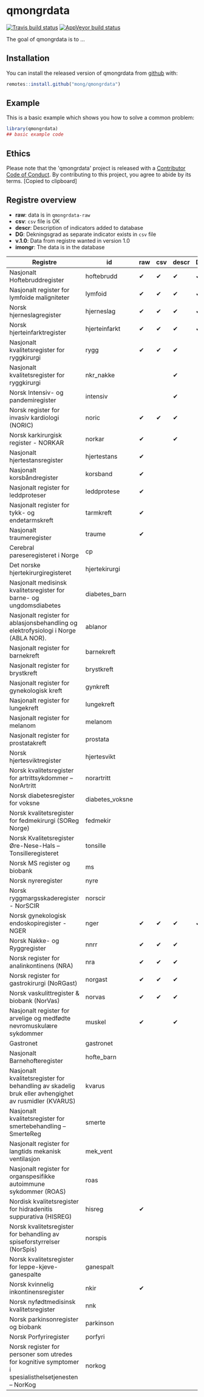 
# qmongrdata

<!-- badges: start -->
[![Travis build status](https://travis-ci.org/mong/qmongrdata.svg?branch=master)](https://travis-ci.org/mong/qmongrdata)
[![AppVeyor build status](https://ci.appveyor.com/api/projects/status/github/mong/qmongrdata?branch=master&svg=true)](https://ci.appveyor.com/project/mong/qmongrdata)
<!-- badges: end -->

The goal of qmongrdata is to ...

## Installation

You can install the released version of qmongrdata from [github](https://github.com/) with:

``` r
remotes::install.github("mong/qmongrdata")
```

## Example

This is a basic example which shows you how to solve a common problem:

``` r
library(qmongrdata)
## basic example code
```
## Ethics
Please note that the 'qmongrdata' project is released with a
  [Contributor Code of Conduct](CODE_OF_CONDUCT.md).
  By contributing to this project, you agree to abide by its terms.
  [Copied to clipboard]

## Registre overview

- **raw**: data is in `qmongrdata-raw`
- **csv**: `csv` file is OK
- **descr**: Description of indicators added to database
- **DG**: Dekningsgrad as separate indicator exists in `csv` file
- **v.1.0**: Data from registre wanted in version 1.0
- **imongr**: The data is in the database

| Registre                                                                                            | id              | raw      | csv      | descr    | DG       | v1.0     | imongr   |
| ---                                                                                                 | ---             | ---      | ---      | ---      | ---      | ---      | ---      |
| Nasjonalt Hoftebruddregister                                                                        | hoftebrudd      | &#10004; | &#10004; | &#10004; | &#10004; | &#10004; | &#10004; |
| Nasjonalt register for lymfoide maligniteter                                                        | lymfoid         | &#10004; | &#10004; | &#10004; | &#10004; | &#10004; | &#10004;
| Norsk hjerneslagregister                                                                            | hjerneslag      | &#10004; | &#10004; | &#10004; | &#10004; | &#10004; | &#10004;
| Norsk hjerteinfarktregister                                                                         | hjerteinfarkt   | &#10004; | &#10004; | &#10004; | &#10004; | &#10004; | &#10004;
| Nasjonalt kvalitetsregister for ryggkirurgi                                                         | rygg            | &#10004; | &#10004; | &#10004; |          | &#10004; | &#10004;
| Nasjonalt kvalitetsregister for ryggkirurgi                                                         | nkr_nakke       |          |          | &#10004; |          | &#10004;
| Norsk Intensiv- og pandemiregister                                                                  | intensiv        |          |          | &#10004; |          | &#10004;
| Norsk register for invasiv kardiologi (NORIC)                                                       | noric           | &#10004; | &#10004; | &#10004; |          | &#10004; | &#10004;
| Norsk karkirurgisk register - NORKAR                                                                | norkar          | &#10004; |          | &#10004; |          | &#10004; |
| Nasjonalt hjertestansregister                                                                       | hjertestans     | &#10004; |          |          |          | &#10004; |
| Nasjonalt korsbåndregister                                                                          | korsband        | &#10004; |          |          |          | &#10004; |
| Nasjonalt register for leddproteser                                                                 | leddprotese     | &#10004; |          |          |          | &#10004; |
| Nasjonalt register for tykk- og endetarmskreft                                                      | tarmkreft       | &#10004; |          |          |          | &#10004; |
| Nasjonalt traumeregister                                                                            | traume          | &#10004; |          |          |          | &#10004; |
| Cerebral pareseregisteret i Norge                                                                   | cp              |          |          |          |          | &#10004; |
| ​Det norske hjertekirurgiregisteret                                                                 | hjertekirurgi   |          |          |          |          | &#10004; |
| Nasjonalt medisinsk kvalitetsregister for barne- og ungdomsdiabetes                                 | diabetes_barn   |          |          |          |          | &#10004; |
| Nasjonalt register for ablasjonsbehandling og elektrofysiologi i Norge (ABLA NOR).                  | ablanor         |          |          |          |          | &#10004; |
| Nasjonalt register for barnekreft                                                                   | barnekreft      |          |          |          |          | &#10004; |
| Nasjonalt register for brystkreft                                                                   | brystkreft      |          |          |          |          | &#10004; |
| Nasjonalt register for gynekologisk kreft                                                           | gynkreft        |          |          |          |          | &#10004; |
| Nasjonalt register for lungekreft                                                                   | lungekreft      |          |          |          |          | &#10004; |
| Nasjonalt register for melanom                                                                      | melanom         |          |          |          |          | &#10004; |
| Nasjonalt register for prostatakreft                                                                | prostata        |          |          |          |          | &#10004; |
| Norsk hjertesviktregister                                                                           | hjertesvikt     |          |          |          |          | &#10004; |
| Norsk kvalitetsregister for artrittsykdommer – NorArtritt                                           | norartritt      |          |          |          |          | &#10004; |
| Norsk diabetesregister for voksne                                                                   | diabetes_voksne |          |          |          |          | &#10004; |
| Norsk kvalitetsregister for fedmekirurgi (SOReg Norge)                                              | fedmekir        |          |          |          |          | &#10004; |
| Norsk Kvalitetsregister Øre-Nese-Hals – Tonsilleregisteret                                          | tonsille        |          |          |          |          | &#10004; |
| Norsk MS register og biobank                                                                        | ms              |          |          |          |          | &#10004; |
| Norsk nyreregister                                                                                  | nyre            |          |          |          |          | &#10004; |
| Norsk ryggmargsskaderegister - NorSCIR                                                              | norscir         |          |          |          |          | &#10004; |
| Norsk gynekologisk endoskopiregister - NGER                                                         | nger            | &#10004; | &#10004; | &#10004; | &#10004; |          | &#10004; |
| Norsk Nakke- og Ryggregister                                                                        | nnrr            | &#10004; | &#10004; | &#10004; |
| Norsk register for analinkontinens (NRA)                                                            | nra             | &#10004; | &#10004; | &#10004; |
| Norsk register for gastrokirurgi (NoRGast)                                                          | norgast         | &#10004; | &#10004; | &#10004; |          |          | &#10004;
| Norsk vaskulittregister & biobank (NorVas)                                                          | norvas          | &#10004; | &#10004; | &#10004; |          |          | &#10004;
| Nasjonalt register for arvelige og medfødte nevromuskulære sykdommer                                | muskel          | &#10004; |          | &#10004; |
| Gastronet                                                                                           | gastronet       |          |
| Nasjonalt Barnehofteregister                                                                        | hofte_barn      |          |
| Nasjonalt kvalitetsregister for behandling av skadelig bruk eller avhengighet av rusmidler (KVARUS) | kvarus          |          |
| Nasjonalt kvalitetsregister for smertebehandling – SmerteReg                                        | smerte          |          |
| Nasjonalt register for langtids mekanisk ventilasjon                                                | mek_vent        |          |
| Nasjonalt register for organspesifikke autoimmune sykdommer (ROAS)                                  | roas            |          |
| Nordisk kvalitetsregister for hidradenitis suppurativa (HISREG)                                     | hisreg          | &#10004; |
| Norsk kvalitetsregister for behandling av spiseforstyrrelser (NorSpis)                              | norspis         |          |
| Norsk kvalitetsregister for leppe-kjeve-ganespalte                                                  | ganespalt       |          |
| Norsk kvinnelig inkontinensregister                                                                 | nkir            | &#10004; |
| Norsk nyfødtmedisinsk kvalitetsregister                                                             | nnk             |          |
| Norsk parkinsonregister og biobank                                                                  | parkinson       |          |
| Norsk Porfyriregister                                                                               | porfyri         |          |
| Norsk register for personer som utredes for kognitive symptomer i spesialisthelsetjenesten – NorKog | norkog          |          |

